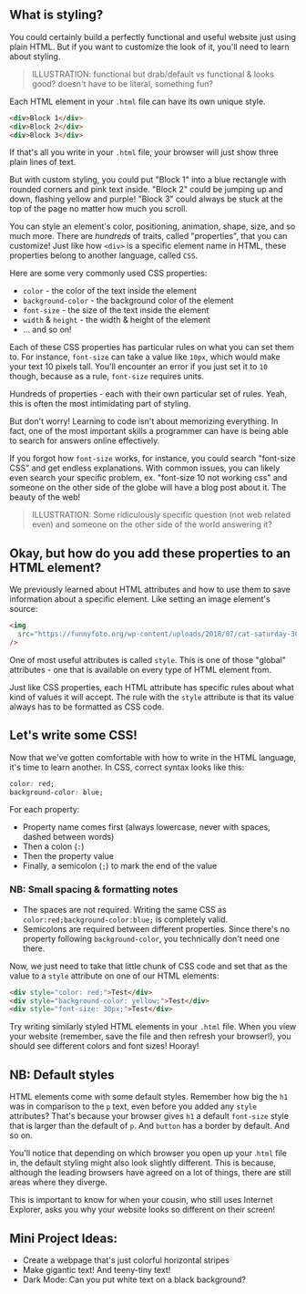 ## What is styling?

You could certainly build a perfectly functional and useful website just using plain HTML. But if you want to customize the look of it, you'll need to learn about styling.

> ILLUSTRATION: functional but drab/default vs functional & looks good? doesn't have to be literal, something fun?

Each HTML element in your `.html` file can have its own unique style.

```html
<div>Block 1</div>
<div>Block 2</div>
<div>Block 3</div>
```

If that's all you write in your `.html` file, your browser will just show three plain lines of text.

But with custom styling, you could put "Block 1" into a blue rectangle with rounded corners and pink text inside. "Block 2" could be jumping up and down, flashing yellow and purple! "Block 3" could always be stuck at the top of the page no matter how much you scroll.

You can style an element's color, positioning, animation, shape, size, and so much more. There are _hundreds_ of traits, called "properties", that you can customize! Just like how `<div>` is a specific element name in HTML, these properties belong to another language, called `CSS`.

Here are some very commonly used CSS properties:

- `color` - the color of the text inside the element
- `background-color` - the background color of the element
- `font-size` - the size of the text inside the element
- `width` & `height` - the width & height of the element
- ... and so on!

Each of these CSS properties has particular rules on what you can set them to. For instance, `font-size` can take a value like `10px`, which would make your text 10 pixels tall. You'll encounter an error if you just set it to `10` though, because as a rule, `font-size` requires units.

Hundreds of properties - each with their own particular set of rules. Yeah, this is often the most intimidating part of styling.

But don't worry! Learning to code isn't about memorizing everything. In fact, one of the most important skills a programmer can have is being able to search for answers online effectively.

If you forgot how `font-size` works, for instance, you could search "font-size CSS" and get endless explanations. With common issues, you can likely even search your specific problem, ex. "font-size 10 not working css" and someone on the other side of the globe will have a blog post about it. The beauty of the web!

> ILLUSTRATION: Some ridiculously specific question (not web related even) and someone on the other side of the world answering it?

## Okay, but how do you add these properties to an HTML element?

We previously learned about HTML attributes and how to use them to save information about a specific element. Like setting an image element's source:

```html
<img
  src="https://funnyfoto.org/wp-content/uploads/2018/07/cat-saturday-30-photos-91_07_02_2018.jpg"
/>
```

One of most useful attributes is called `style`. This is one of those "global" attributes - one that is available on every type of HTML element from.

Just like CSS properties, each HTML attribute has specific rules about what kind of values it will accept. The rule with the `style` attribute is that its value always has to be formatted as CSS code.

## Let's write some CSS!

Now that we've gotten comfortable with how to write in the HTML language, it's time to learn another. In CSS, correct syntax looks like this:

```css
color: red;
background-color: blue;
```

For each property:

- Property name comes first (always lowercase, never with spaces, dashed between words)
- Then a colon (`:`)
- Then the property value
- Finally, a semicolon (`;`) to mark the end of the value

### NB: Small spacing & formatting notes

- The spaces are not required. Writing the same CSS as `color:red;background-color:blue;` is completely valid.
- Semicolons are required between different properties. Since there's no property following `background-color`, you technically don't need one there.

Now, we just need to take that little chunk of CSS code and set that as the value to a `style` attribute on one of our HTML elements:

```html
<div style="color: red;">Test</div>
<div style="background-color: yellow;">Test</div>
<div style="font-size: 30px;">Test</div>
```

Try writing similarly styled HTML elements in your `.html` file. When you view your website (remember, save the file and then refresh your browser!), you should see different colors and font sizes! Hooray!

## NB: Default styles

HTML elements come with some default styles. Remember how big the `h1` was in comparison to the `p` text, even before you added any `style` attributes? That's because your browser gives `h1` a default `font-size` style that is larger than the default of `p`. And `button` has a border by default. And so on.

You'll notice that depending on which browser you open up your .`html` file in, the default styling might also look slightly different. This is because, although the leading browsers have agreed on a lot of things, there are still areas where they diverge.

This is important to know for when your cousin, who still uses Internet Explorer, asks you why your website looks so different on their screen!

## Mini Project Ideas:

- Create a webpage that's just colorful horizontal stripes
- Make gigantic text! And teeny-tiny text!
- Dark Mode: Can you put white text on a black background?
